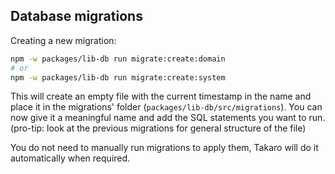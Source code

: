 ## Database migrations

Creating a new migration:

```bash
npm -w packages/lib-db run migrate:create:domain
# or
npm -w packages/lib-db run migrate:create:system
```

This will create an empty file with the current timestamp in the name and place it in the migrations' folder (`packages/lib-db/src/migrations`). You can now give it a meaningful name and add the SQL statements you want to run. (pro-tip: look at the previous migrations for general structure of the file)

You do not need to manually run migrations to apply them, Takaro will do it automatically when required.
